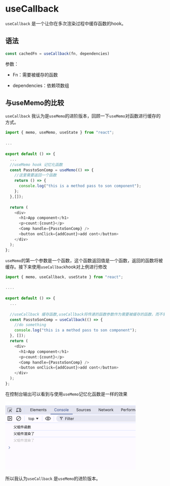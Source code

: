 # useCallback

`useCallback` 是一个让你在多次渲染过程中缓存函数的hook。

## 语法

```typescript
const cachedFn = useCallback(fn, dependencies)
```

参数：

+ Fn：需要被缓存的函数

+ dependencies：依赖项数组

  

## 与useMemo的比较

`useCallback` 我认为是`useMemo`的进阶版本，回顾一下`useMemo`对函数进行缓存的方式。

```typescript
import { memo, useMemo, useState } from "react";

...

export default () => {
  ...
  //useMemo hook 记忆化函数
  const PasstoSonComp = useMemo(() => {
    //这里需要返回一个函数
    return () => {
      console.log("this is a method pass to son component");
    };
  },[]);
  
  return (
    <div>
      <h1>App component</h1>
      <p>count:{count}</p>
      <Comp handle={PasstoSonComp} />
      <button onClick={addCount}>add cont</button>
    </div>
  );
};
```

`useMemo`的第一个参数是一个函数，这个函数返回值是一个函数，返回的函数将被缓存。接下来使用`useCallback`hook对上例进行修改

```typescript
import { memo, useCallback, useState } from "react";

....

export default () => {
  ...
  
  //useCallback 缓存函数,useCallback将传递的函数参数作为需要被缓存的函数，而不需要返回另一个函数
  const PasstoSonComp = useCallback(() => {
    //do something
    console.log("this is a method pass to son component");
  }, []);
  return (
    <div>
      <h1>App component</h1>
      <p>count:{count}</p>
      <Comp handle={PasstoSonComp} />
      <button onClick={addCount}>add cont</button>
    </div>
  );
};

```

在控制台输出可以看到与使用`useMemo`记忆化函数是一样的效果

![useMemo-example-2](../images/useMemo-example-2.png)

所以我认为`useCallback` 是`useMemo`的进阶版本。